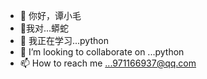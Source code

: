 - 👋 你好，谭小毛
- 👀我对...蟒蛇
- 🌱 我正在学习...python
- 💞️ I’m looking to collaborate on ...python
- 📫 How to reach me ...971166937@qq.com

<!---
Tanwg666/Tanwg666 is a ✨ special ✨ repository because its `README.md` (this file) appears on your GitHub profile.
You can click the Preview link to take a look at your changes.
--->
